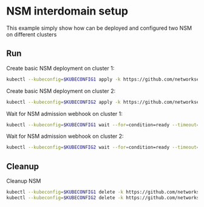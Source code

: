 # NSM interdomain setup


This example simply show how can be deployed and configured two NSM on different clusters

## Run

Create basic NSM deployment on cluster 1:

```bash
kubectl --kubeconfig=$KUBECONFIG1 apply -k https://github.com/networkservicemesh/deployments-k8s/examples/interdomain/nsm/cluster1?ref=04db24c3b78ed891ea4b34f4a2e7d45dd560aa54
```

Create basic NSM deployment on cluster 2:

```bash
kubectl --kubeconfig=$KUBECONFIG2 apply -k https://github.com/networkservicemesh/deployments-k8s/examples/interdomain/nsm/cluster2?ref=04db24c3b78ed891ea4b34f4a2e7d45dd560aa54
```

Wait for NSM admission webhook on cluster 1:

```bash
kubectl --kubeconfig=$KUBECONFIG1 wait --for=condition=ready --timeout=1m pod -n nsm-system -l app=admission-webhook-k8s
```

Wait for NSM admission webhook on cluster 2:

```bash
kubectl --kubeconfig=$KUBECONFIG2 wait --for=condition=ready --timeout=1m pod -n nsm-system -l app=admission-webhook-k8s
```

## Cleanup

Cleanup NSM
```bash
kubectl --kubeconfig=$KUBECONFIG1 delete -k https://github.com/networkservicemesh/deployments-k8s/examples/interdomain/nsm/cluster1?ref=04db24c3b78ed891ea4b34f4a2e7d45dd560aa54
kubectl --kubeconfig=$KUBECONFIG2 delete -k https://github.com/networkservicemesh/deployments-k8s/examples/interdomain/nsm/cluster2?ref=04db24c3b78ed891ea4b34f4a2e7d45dd560aa54
```
